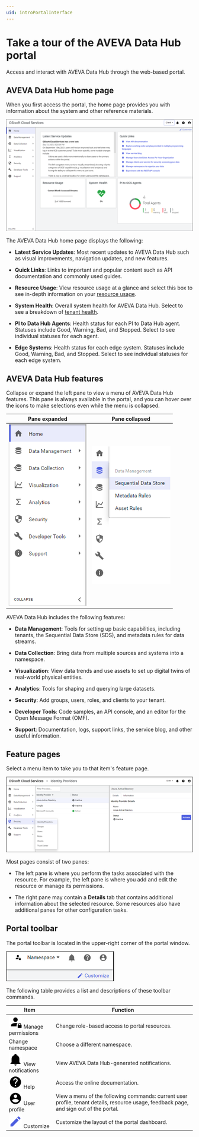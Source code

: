 ```yaml
---
uid: introPortalInterface
---
```


# Take a tour of the AVEVA Data Hub portal

Access and interact with AVEVA Data Hub through the web-based portal. 

## AVEVA Data Hub home page

When you first access the portal, the home page provides you with information about the system and other reference materials.

![Portal window](../images/portal-interface.png "Portal interface")

The AVEVA Data Hub home page displays the following:

- **Latest Service Updates**: Most recent updates to AVEVA Data Hub such as visual improvements, navigation updates, and new features.

- **Quick Links**: Links to important and popular content such as API documentation and commonly used guides.

- **Resource Usage**: View resource usage at a glance and select this box to see in-depth information on your [resource usage](xref:ResourceUsage).

- **System Health**: Overall system health for AVEVA Data Hub. Select to see a breakdown of [tenant health](xref:home-health).

- **PI to Data Hub Agents**: Health status for each PI to Data Hub agent. Statuses include Good, Warning, Bad, and Stopped. Select to see individual statuses for each agent.

- **Edge Systems**: Health status for each edge system. Statuses include Good, Warning, Bad, and Stopped. Select to see individual statuses for each edge system.

## AVEVA Data Hub features

Collapse or expand the left pane to view a menu of AVEVA Data Hub features. This pane is always available in the portal, and you can hover over the icons to make selections even while the menu is collapsed.

| Pane expanded | Pane collapsed |
|:--:|:--:|
| ![pane expanded](../images/left-pane-expanded.png) | ![pane collapsed](../images/left-pane-collapsed.png) |

AVEVA Data Hub includes the following features:

- **Data Management**: Tools for setting up basic capabilities, including tenants, the Sequential Data Store (SDS), and metadata rules for data streams.

- **Data Collection**: Bring data from multiple sources and systems into a namespace.

- **Visualization**: View data trends and use assets to set up digital twins of real-world physical entities.

- **Analytics**: Tools for shaping and querying large datasets.

- **Security**: Add groups, users, roles, and clients to your tenant.

- **Developer Tools**: Code samples, an API console, and an editor for the Open Message Format (OMF).

- **Support**: Documentation, logs, support links, the service blog, and other useful information.

## Feature pages

Select a menu item to take you to that item's feature page.

![Feature details](../images/feature-details.png "Feature details")

Most pages consist of two panes:

- The left pane is where you perform the tasks associated with the resource. For example, the left pane is where you add and edit the resource or manage its permissions.

- The right pane may contain a **Details** tab that contains additional information about the selected resource. Some resources also have additional panes for other configuration tasks.

## Portal toolbar

The portal toolbar is located in the upper-right corner of the portal window.

![Portal toolbar](../images/top-right-portal-window.png)

The following table provides a list and descriptions of these toolbar commands.

| Item          | Function |
|---------------|----------|
| ![Manage permissions icon](../../_icons/default/account-lock.svg) Manage permissions | Change role-based access to portal resources. |
| Change namespace | Choose a different namespace. |
| ![View notifications icon](../../_icons/default/bell.svg) View notifications | View AVEVA Data Hub-generated notifications. |
| ![Documentation icon](../../_icons/default/help-circle.svg) Help | Access the online documentation. |
| ![User Profile icon](../../_icons/default/account-circle.svg) User profile | View a menu of the following commands: current user profile, tenant details, resource usage, feedback page, and sign out of the portal. |
| ![Customize icon](../../_icons/branded/pencil.svg) Customize | Customize the layout of the portal dashboard. |
